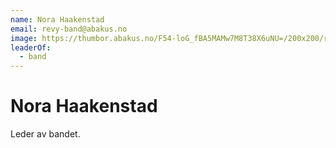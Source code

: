 ```yaml
---
name: Nora Haakenstad
email: revy-band@abakus.no
image: https://thumbor.abakus.no/F54-loG_fBA5MAMw7M8T38X6uNU=/200x200/received_285555524396392.jpeg
leaderOf:
  - band
---
```


# Nora Haakenstad

Leder av bandet.
